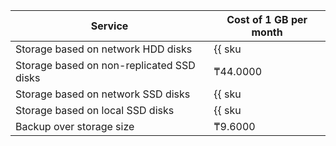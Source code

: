 | Service                                               | Cost of 1 GB per month                                      |
|-------------------------------------------------------|-------------------------------------------------------------|
| Storage based on network HDD disks                    | {{ sku|KZT|mdb.cluster.network-hdd.mongodb|month|string }}  |
| Storage based on non-replicated SSD disks             | ₸44.0000                                                    |
| Storage based on network SSD disks                    | {{ sku|KZT|mdb.cluster.network-nvme.mongodb|month|string }} |
| Storage based on local SSD disks                      | {{ sku|KZT|mdb.cluster.local-nvme.mongodb|month|string }}   |
| Backup over storage size                              | ₸9.6000                                                     |
